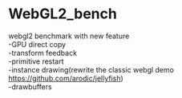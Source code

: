 # WebGL2_bench
webgl2 benchmark with new feature 
<br>-GPU direct copy
<br>-transform feedback
<br>-primitive restart
<br>-instance drawing(rewrite the classic webgl demo https://github.com/arodic/jellyfish)
<br>-drawbuffers

